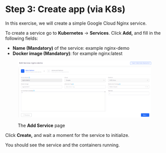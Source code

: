 # Step 3: Create app (via K8s)

In this exercise, we will create a simple Google Cloud Nginx service.

To create a service go to **Kubernetes** -> **Services**. Click **Add,** and fill in the following fields:

* **Name (Mandatory)** of the service: example nginx-demo
* **Docker image (Mandatory)**: for example nginx:latest

<div align="left">

<figure><img src="../../.gitbook/assets/image (15) (1).png" alt=""><figcaption><p>The <strong>Add Service</strong> page</p></figcaption></figure>

</div>

Click **Create,** and wait a moment for the service to initialize.

You should see the service and the containers running.
